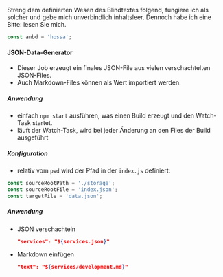 Streng dem definierten Wesen des Blindtextes folgend, fungiere ich als solcher und gebe mich unverbindlich inhaltsleer. Dennoch habe ich eine Bitte: lesen Sie mich.

```javascript
const anbd = 'hossa';
```

#### JSON-Data-Generator

- Dieser Job erzeugt ein finales JSON-File aus vielen verschachtelten JSON-Files.
- Auch Markdown-Files können als Wert importiert werden.

##### Anwendung
- einfach `npm start` ausführen, was einen Build erzeugt und den Watch-Task startet.
- läuft der Watch-Task, wird bei jeder Änderung an den Files der Build ausgeführt

##### Konfiguration
- relativ vom `pwd` wird der Pfad in der `index.js` definiert:
```javascript
const sourceRootPath = './storage';
const sourceRootFile = 'index.json';
const targetFile = 'data.json';
```

##### Anwendung
- JSON verschachteln
    ```json
    "services": "${services.json}"  
    ```
- Markdown einfügen
    ```json
    "text": "${services/development.md}"
    ```